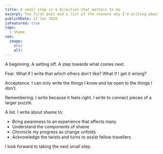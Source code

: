 ```yaml
---
title: A small step in a direction that matters to me
excerpt: The first post and a list of the reasons why I'm writing about shame.
publishDate: 27 Jun 2024
isFeatured: true
tags:
  - Shame
seo:
  image:
    src: 
    alt: 
---
```

A beginning. A setting off. A step towards what comes next.

Fear. What if I write that which others don't like? What if I get it wrong? 

Acceptance. I can only write the things I know and be open to the things I don't.

Remembering. I write because it feels right. I write to connect pieces of a larger puzzle. 

A list. I write about shame to:

- Bring awareness to an experience that affects many
- Understand the components of shame
- Chronicle my progress as change unfolds
- Acknowledge the twists and turns to assist fellow travellers

I look forward to taking the next small step.

